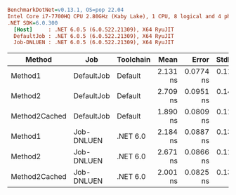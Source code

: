 ``` ini

BenchmarkDotNet=v0.13.1, OS=pop 22.04
Intel Core i7-7700HQ CPU 2.80GHz (Kaby Lake), 1 CPU, 8 logical and 4 physical cores
.NET SDK=6.0.300
  [Host]     : .NET 6.0.5 (6.0.522.21309), X64 RyuJIT
  DefaultJob : .NET 6.0.5 (6.0.522.21309), X64 RyuJIT
  Job-DNLUEN : .NET 6.0.5 (6.0.522.21309), X64 RyuJIT


```

|        Method |        Job | Toolchain |     Mean |     Error |    StdDev |
|-------------- |----------- |---------- |---------:|----------:|----------:|
|       Method1 | DefaultJob |   Default | 2.131 ns | 0.0774 ns | 0.1134 ns |
|       Method2 | DefaultJob |   Default | 2.709 ns | 0.0951 ns | 0.1423 ns |
| Method2Cached | DefaultJob |   Default | 1.890 ns | 0.0809 ns | 0.1134 ns |
|       Method1 | Job-DNLUEN |  .NET 6.0 | 2.184 ns | 0.0887 ns | 0.1382 ns |
|       Method2 | Job-DNLUEN |  .NET 6.0 | 2.671 ns | 0.0866 ns | 0.1126 ns |
| Method2Cached | Job-DNLUEN |  .NET 6.0 | 2.001 ns | 0.0825 ns | 0.1333 ns |
